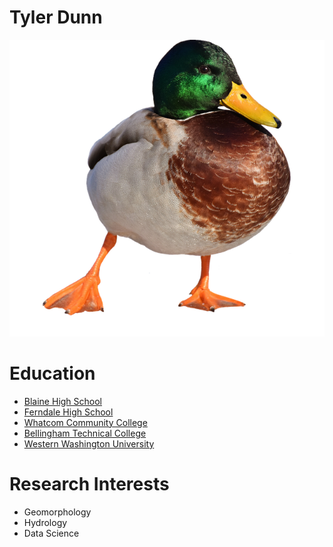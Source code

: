 # Tyler Dunn

![alt text](mallard-duck.png "Spirit Animal: Duck") 

# Education
- [Blaine High School](https://www.blainesd.org/o/blaine-high-school)
- [Ferndale High School](https://ferndalehigh.ferndalesd.org/)
- [Whatcom Community College](https://www.whatcom.edu/)
- [Bellingham Technical College](https://www.btc.edu/)
- [Western Washington University](https://www.wwu.edu/)

# Research Interests
- Geomorphology
- Hydrology
- Data Science
